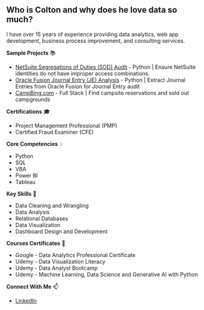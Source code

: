 ## Who is Colton and why does he love data so much?

I have over 15 years of experience providing data analytics, web app development, business process improvement, and consulting services.

**Sample Projects** 📚
- [NetSuite Segregations of Duties (SOD) Audit](https://github.com/coltonwaynelawson/NetSuiteSOD) - Python | Ensure NetSuite identities do not have improper access combinations.
- [Oracle Fusion Journal Entry (JE) Analysis](https://github.com/coltonwaynelawson/OracleJEAnalysis) - Python | Extract Journal Entries from Oracle Fusion for Journal Entry audit
- [CampBing.com](https://campbing.com) - Full Stack | Find campsite reservations and sold out campgrounds


**Certifications** 🎓
- Project Management Professional (PMP)
- Certified Fraud Examiner (CFE)


**Core Competencies** 💡
- Python
- SQL
- VBA
- Power BI
- Tableau


**Key Skills** 📌
- Data Cleaning and Wrangling
- Data Analysis
- Relational Databases
- Data Visualization
- Dashboard Design and Development


**Courses Certificates** 📝
- Google - Data Analytics Professional Certificate
- Udemy - Data Visualization Literacy
- Udemy - Data Analyst Bootcamp
- Udemy - Machine Learning, Data Science and Generative AI with Python


**Connect With Me** 📫
- [LinkedIn](https://www.linkedin.com/in/coltonlawson/)
